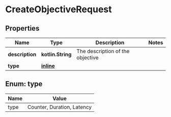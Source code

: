 
# CreateObjectiveRequest

## Properties
Name | Type | Description | Notes
------------ | ------------- | ------------- | -------------
**description** | **kotlin.String** | The description of the objective | 
**type** | [**inline**](#Type) |  | 


<a name="Type"></a>
## Enum: type
Name | Value
---- | -----
type | Counter, Duration, Latency



